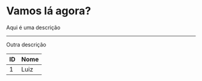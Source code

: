 <h1>Vamos lá agora?</h1>

<p>Aqui é uma descrição</p>
<hr/>

<p>Outra descrição</p>

<table>
  <thead>
    <tr>
      <th>ID</th>
      <th>Nome</th>
    </tr>
  </thead>
  <tbody>
    <tr>
      <td>1</td>
      <td>Luiz</td>
    </tr>
  </tbody>
</table>
